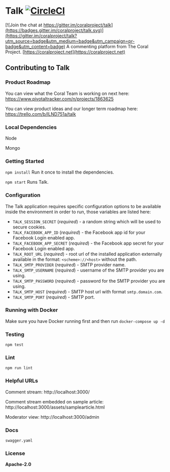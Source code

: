 # Talk [![CircleCI](https://circleci.com/gh/coralproject/talk.svg?style=svg)](https://circleci.com/gh/coralproject/talk)

[![Join the chat at https://gitter.im/coralproject/talk](https://badges.gitter.im/coralproject/talk.svg)](https://gitter.im/coralproject/talk?utm_source=badge&utm_medium=badge&utm_campaign=pr-badge&utm_content=badge)
A commenting platform from The Coral Project. [https://coralproject.net](https://coralproject.net)

## Contributing to Talk

### Product Roadmap
You can view what the Coral Team is working on next here: https://www.pivotaltracker.com/n/projects/1863625

You can view product ideas and our longer term roadmap here: https://trello.com/b/ILND751a/talk

### Local Dependencies
Node

Mongo

### Getting Started
`npm install`
Run it once to install the dependencies.

`npm start`
Runs Talk.

### Configuration

The Talk application requires specific configuration options to be available
inside the environment in order to run, those variables are listed here:

- `TALK_SESSION_SECRET` (*required*) - a random string which will be used to 
secure cookies.
- `TALK_FACEBOOK_APP_ID` (*required*) - the Facebook app id for your Facebook
Login enabled app.
- `TALK_FACEBOOK_APP_SECRET` (*required*) - the Facebook app secret for your
Facebook Login enabled app.
- `TALK_ROOT_URL` (*required*) - root url of the installed application externally 
available in the format: `<scheme>://<host>` without the path.
- `TALK_SMTP_PROVIDER` (*required*) - SMTP provider name.
- `TALK_SMTP_USERNAME` (*required*) - username of the SMTP provider you are using.
- `TALK_SMTP_PASSWORD` (*required*) - password for the SMTP provider you are using.
- `TALK_SMTP_HOST` (*required*) - SMTP host url with format `smtp.domain.com`.
- `TALK_SMTP_PORT` (*required*) - SMTP port.

### Running with Docker
Make sure you have Docker running first and then run `docker-compose up -d`

### Testing
`npm test`

### Lint
`npm run lint`

### Helpful URLs
Comment stream: http://localhost:3000/

Comment stream embedded on sample article: http://localhost:3000/assets/samplearticle.html

Moderator view: http://localhost:3000/admin

### Docs
`swagger.yaml`

### License
**Apache-2.0**
